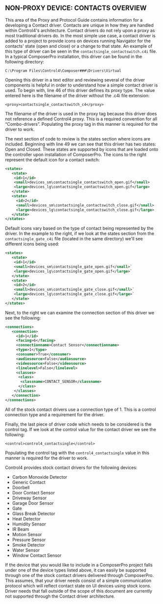## NON-PROXY DEVICE: CONTACTS OVERVIEW

This area of the Proxy and Protocol Guide contains information for a developing a Contact driver. Contacts are unique in how they are handled within Control4's architecture. Contact drivers do not rely upon a proxy as most traditional drivers do. In the most simple use case, a contact driver is added to a project to provide icons on devices running Navigator for the contacts' state (open and close) or a change to that state. An example of this type of driver can be seen in the `contactsingle_contactswitch.c4i` file. In a typical ComposerPro installation, this driver can be found in the following directory:

`C:\Program Files\Control4\Composer###\Drivers\Virtual`

Opening this driver in a text editor and reviewing several of the driver components is helpful in order to understand how a simple contact driver is used. To begin with, line 46 of this driver defines its proxy type. The value entered here is the filename of the driver without the .c4i file extension:

`<proxy>contactsingle_contactswitch_c4</proxy>`

The filename of the driver is used in the proxy tag because this driver does not reference a defined Control4 proxy. This is a required convention for all “Combo-drivers”. Populating the proxy tag in this manner is required for the driver to work.

The next section of code to review is the states section where icons are included. Beginning with line 49 we can see that this driver has two states: Open and Closed. These states are supported by icons that are loaded onto the controller upon installation of ComposerPro. The icons to the right represent the default icon for a contact switch:

```xml
<states>
   <state>
    <id>1</id>
    <small>devices_sm\contactsingle_contactswitch_open.gif</small>
    <large>devices_lg\contactsingle_contactswitch_open.gif</large>
   </state>
   <state>
     <id>2</id>
     <small>devices_sm\contactsingle_contactswitch_close.gif</small>
     <large>devices_lg\contactsingle_contactswitch_close.gif</large>
   </state>
</states>
```


Default icons vary based on the type of contact being represented by the driver. In the example to the right, if we look at the states section from the `contactsingle_gate_c4i` file (located in the same directory) we'll see different icons being used:


```xml
<states>
   <state>
    <id>1</id>
    <small>devices_sm\contactsingle_gate_open.gif</small>`
    <large>devices_lg\contactsingle_gate_open.gif</large>`
   </state>
   <state>
    <id>2</id>
    <small>devices_sm\contactsingle_gate_close.gif</small>`
    <large>devices_lg\contactsingle_gate_close.gif</large>`
   </state>
</states>
```


Next, to the right we can examine the connection section of this driver we see the following: 

```xml
<connections>
   <connection>
     <id>1</id>
     <facing>6</facing>
     <connectionname>Contact Sensor</connectionname>
     <type>1</type>
     <consumer>True</consumer>
     <audiosource>False</audiosource>
     <videosource>False</videosource>
     <linelevel>False</linelevel>
     <classes>
      <class>
       <classname>CONTACT_SENSOR</classname>
      </class>
    </classes>
   </connection>
</connections>
```

All of the stock contact drivers use a connection type of 1. This is a control connection type and a requirement for the driver.

Finally, the last piece of driver code which needs to be considered is the control tag. If we look at the control value for the contact driver we see the following:

`<control>control4_contactsingle</control>`

Populating the control tag with the `control4_contactsingle` value in this manner is required for the driver to work.

Control4 provides stock contact drivers for the following devices:

- Carbon Monoxide Detector
- Generic Contact
- Doorbell
- Door Contact Sensor
- Driveway Sensor
- Garage Door Sensor
- Gate
- Glass Break Detector
- Heat Detector
- Humidity Sensor
- IR Beam
- Motion Sensor
- Pressure Sensor
- Smoke Detector
- Water Sensor
- Window Contact Sensor

If the device that you would like to include in a ComposerPro project falls under one of the device types listed above, it can easily be supported through one of the stock contact drivers delivered through ComposerPro. This assumes, that your driver needs consist of a simple communication protocol which will reflect contact state on UI devices using stock icons. Driver needs that fall outside of the scope of this document are currently not supported through the Contact driver architecture.